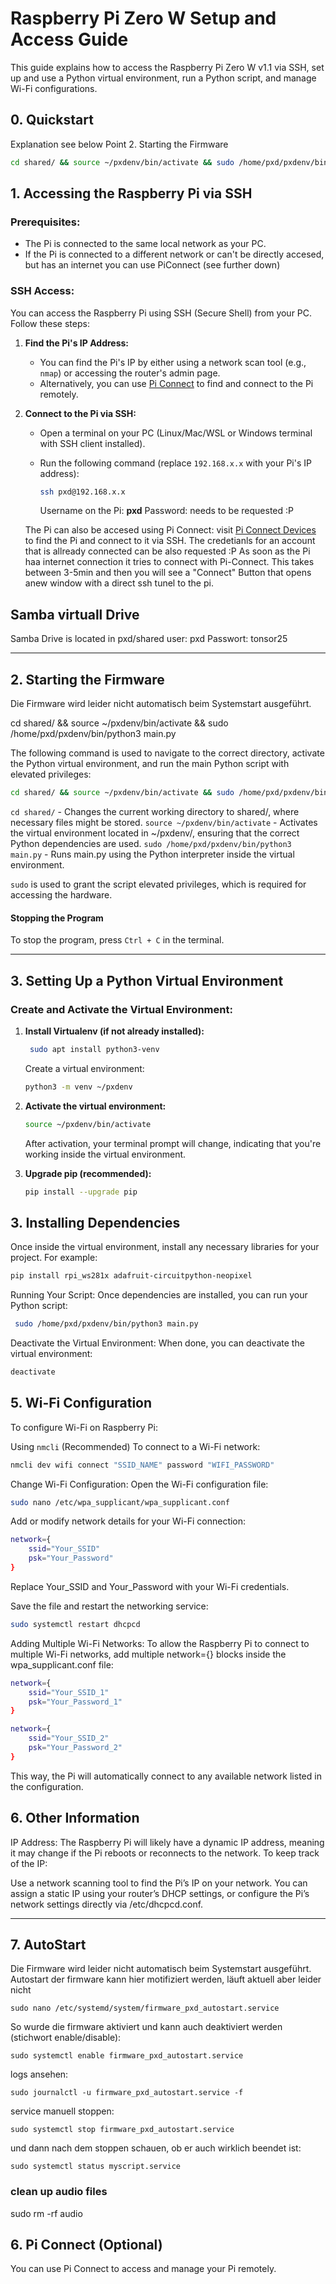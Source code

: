 # Raspberry Pi Zero W Setup and Access Guide

This guide explains how to access the Raspberry Pi Zero W v1.1 via SSH, set up and use a Python virtual environment, run a Python script, and manage Wi-Fi configurations.

## 0. Quickstart
Explanation see below Point 2. Starting the Firmware

```bash
cd shared/ && source ~/pxdenv/bin/activate && sudo /home/pxd/pxdenv/bin/python3 main.py
```

## 1. **Accessing the Raspberry Pi via SSH**

### Prerequisites:
- The Pi is connected to the same local network as your PC.
- If the Pi is connected to a different network or can't be directly accesed, but has an internet you can use PiConnect (see further down)

### SSH Access:

You can access the Raspberry Pi using SSH (Secure Shell) from your PC. Follow these steps:

1. **Find the Pi's IP Address:**
   - You can find the Pi's IP by either using a network scan tool (e.g., `nmap`) or accessing the router's admin page.
   - Alternatively, you can use [Pi Connect](https://www.raspberrypi.com/documentation/services/connect.html) to find and connect to the Pi remotely.

2. **Connect to the Pi via SSH:**

   - Open a terminal on your PC (Linux/Mac/WSL or Windows terminal with SSH client installed).
   - Run the following command (replace `192.168.x.x` with your Pi's IP address):

     ```bash
     ssh pxd@192.168.x.x
     ```

     Username on the Pi: **pxd**
     Password: needs to be requested :P


   The Pi can also be accesed using Pi Connect: visit [Pi Connect Devices](https://connect.raspberrypi.com/devices) to find the Pi and connect to it via SSH. The credetianls for an account that is allready connected can be also requested :P
   As soon as the Pi haa internet connection it tries to connect with Pi-Connect. This takes between 3-5min and then you will see a "Connect" Button that opens anew window with a direct ssh tunel to the pi.
   
## Samba virtuall Drive

Samba Drive is located in pxd/shared
user: pxd
Passwort: tonsor25

---

## 2. Starting the Firmware
Die Firmware wird leider nicht automatisch beim Systemstart ausgeführt.

cd shared/ && source ~/pxdenv/bin/activate && sudo /home/pxd/pxdenv/bin/python3 main.py 

The following command is used to navigate to the correct directory, activate the Python virtual environment, and run the main Python script with elevated privileges:

```bash
cd shared/ && source ~/pxdenv/bin/activate && sudo /home/pxd/pxdenv/bin/python3 main.py
```
`cd shared/` - Changes the current working directory to shared/, where necessary files might be stored.
`source ~/pxdenv/bin/activate` - Activates the virtual environment located in ~/pxdenv/, ensuring that the correct Python dependencies are used.
`sudo /home/pxd/pxdenv/bin/python3 main.py` - Runs main.py using the Python interpreter inside the virtual environment.

`sudo` is used to grant the script elevated privileges, which is required for accessing the hardware.

#### Stopping the Program
To stop the program, press `Ctrl + C` in the terminal.



---


## 3. **Setting Up a Python Virtual Environment**

### Create and Activate the Virtual Environment:

1. **Install Virtualenv (if not already installed):**

   ```bash
    sudo apt install python3-venv
    ```
    Create a virtual environment:

    ```bash
    python3 -m venv ~/pxdenv
    ```
2. **Activate the virtual environment:**

    ```bash
    source ~/pxdenv/bin/activate
    ```
    After activation, your terminal prompt will change, indicating that you're working inside the virtual environment.

3. **Upgrade pip (recommended):**

    ```bash
    pip install --upgrade pip
    ```

## 3. Installing Dependencies
Once inside the virtual environment, install any necessary libraries for your project. For example:

```bash
pip install rpi_ws281x adafruit-circuitpython-neopixel
```
Running Your Script:
Once dependencies are installed, you can run your Python script:

```bash
 sudo /home/pxd/pxdenv/bin/python3 main.py
```
Deactivate the Virtual Environment:
When done, you can deactivate the virtual environment:

```bash
deactivate
```
## 5. Wi-Fi Configuration
To configure Wi-Fi on Raspberry Pi:

Using `nmcli` (Recommended)
To connect to a Wi-Fi network:

```bash
nmcli dev wifi connect "SSID_NAME" password "WIFI_PASSWORD"
```

Change Wi-Fi Configuration:
Open the Wi-Fi configuration file:

```bash
sudo nano /etc/wpa_supplicant/wpa_supplicant.conf
```
Add or modify network details for your Wi-Fi connection:

```bash
network={
    ssid="Your_SSID"
    psk="Your_Password"
}
```
Replace Your_SSID and Your_Password with your Wi-Fi credentials.

Save the file and restart the networking service:

```bash
sudo systemctl restart dhcpcd
```
Adding Multiple Wi-Fi Networks:
To allow the Raspberry Pi to connect to multiple Wi-Fi networks, add multiple network={} blocks inside the wpa_supplicant.conf file:

```bash
network={
    ssid="Your_SSID_1"
    psk="Your_Password_1"
}

network={
    ssid="Your_SSID_2"
    psk="Your_Password_2"
}
```
This way, the Pi will automatically connect to any available network listed in the configuration.

## 6. Other Information
IP Address:
The Raspberry Pi will likely have a dynamic IP address, meaning it may change if the Pi reboots or reconnects to the network. To keep track of the IP:

Use a network scanning tool to find the Pi’s IP on your network.
You can assign a static IP using your router’s DHCP settings, or configure the Pi’s network settings directly via /etc/dhcpcd.conf.

---

## 7. AutoStart
Die Firmware wird leider nicht automatisch beim Systemstart ausgeführt.
Autostart der firmware kann hier motifiziert werden, läuft aktuell aber leider nicht

```
sudo nano /etc/systemd/system/firmware_pxd_autostart.service 
```
So wurde die firmware aktiviert und kann auch deaktiviert werden (stichwort enable/disable):
```
sudo systemctl enable firmware_pxd_autostart.service 
```
logs ansehen:
```
sudo journalctl -u firmware_pxd_autostart.service -f
```
service manuell stoppen:
```
sudo systemctl stop firmware_pxd_autostart.service
```
und dann nach dem stoppen schauen, ob er auch wirklich beendet ist:
```
sudo systemctl status myscript.service
```

### clean up audio files

sudo rm -rf audio

## 6. Pi Connect (Optional)
You can use Pi Connect to access and manage your Pi remotely.

